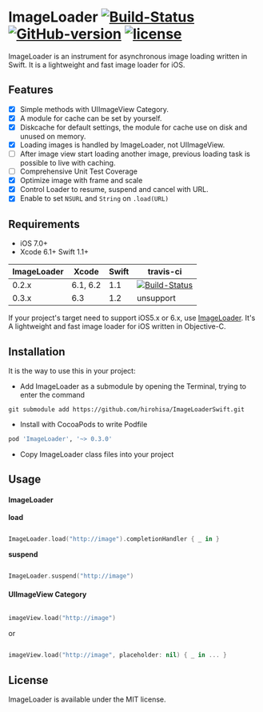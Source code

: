 ImageLoader [![Build-Status](https://img.shields.io/travis/hirohisa/ImageLoaderSwift/master.svg)](https://travis-ci.org/hirohisa/ImageLoaderSwift) [![GitHub-version](https://img.shields.io/github/tag/hirohisa/ImageLoaderSwift.svg)](https://github.com/hirohisa/ImageLoaderSwift/tags) []([![Test-Coverage](https://img.shields.io/coveralls/hirohisa/ImageLoaderSwift/master.svg)](https://coveralls.io/r/hirohisa/ImageLoaderSwift)) [![license](https://img.shields.io/badge/license-MIT-000000.svg)](https://github.com/hirohisa/ImageLoaderSwift/blob/master/LICENSE)
=======

ImageLoader is an instrument for asynchronous image loading written in Swift. It is a lightweight and fast image loader for iOS.

Features
----------

- [x] Simple methods with UIImageView Category.
- [x] A module for cache can be set by yourself.
- [x] Diskcache for default settings, the module for cache use on disk and unused on memory.
- [x] Loading images is handled by ImageLoader, not UIImageView.
- [ ] After image view start loading another image, previous loading task is possible to live with caching.
- [ ] Comprehensive Unit Test Coverage
- [x] Optimize image with frame and scale
- [x] Control Loader to resume, suspend and cancel with URL.
- [x] Enable to set `NSURL` and `String` on `.load(URL)`

Requirements
----------

- iOS 7.0+
- Xcode 6.1+ Swift 1.1+

ImageLoader | Xcode | Swift | travis-ci
----------- | ----- | ----- | ---------
0.2.x | 6.1, 6.2 | 1.1 | [![Build-Status](https://img.shields.io/travis/hirohisa/ImageLoaderSwift/0.2.1.svg)](https://travis-ci.org/hirohisa/ImageLoaderSwift)
0.3.x | 6.3 | 1.2 | unsupport

If your project's target need to support iOS5.x or 6.x, use [ImageLoader](https://github.com/hirohisa/ImageLoader). It's A lightweight and fast image loader for iOS written in Objective-C.

Installation
----------

It is the way to use this in your project:

- Add ImageLoader as a submodule by opening the Terminal, trying to enter the command
```
git submodule add https://github.com/hirohisa/ImageLoaderSwift.git
```

- Install with CocoaPods to write Podfile

```ruby
pod 'ImageLoader', '~> 0.3.0'
```

- Copy ImageLoader class files into your project

Usage
----------

#### ImageLoader

**load**
```swift

ImageLoader.load("http://image").completionHandler { _ in }
```

**suspend**
```swift

ImageLoader.suspend("http://image")
```


#### UIImageView Category

```swift

imageView.load("http://image")
```

or

```swift

imageView.load("http://image", placeholder: nil) { _ in ... }
```


## License

ImageLoader is available under the MIT license.
